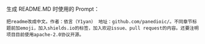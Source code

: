 生成 README.MD 时使用的 Prompt：

```
把readme改成中文。作者：依言（Y1yan） 地址：github.com/panedioic/。不同章节标题前加emoji，加入shields.io的标签，加入欢迎issue、pull request的内容。还要注明项目目前使用apache-2.0协议开源。
```